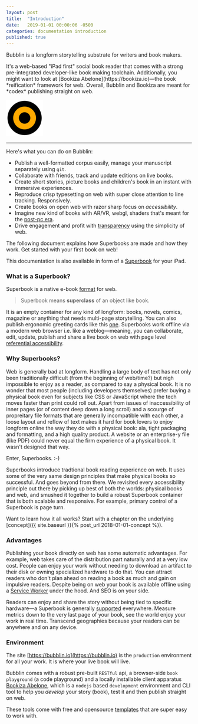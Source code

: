 ```yaml
---
layout: post
title:  "Introduction"
date:   2019-01-01 00:00:06 -0500
categories: documentation introduction
published: true
---
```


Bubblin is a longform storytelling substrate for writers and book makers. 


<div class="flex">
	<div class="two-third">
		<p>It's a web-based "iPad first" social book reader that comes with a strong pre-integrated developer-like book making toolchain. Additionally, you might want to look at [Bookiza Abelone](https://bookiza.io)—the book *reification* framework for web. Overall, Bubblin and Bookiza are meant for *codex* publishing straight on web. </p>
	</div>
	<div class="one-third flex">
		<a class="right" href="https://bubblin.io"><img src="https://raw.githubusercontent.com/marvindanig/assets/master/bubblin.png" width="100px" /></a>
	</div>

</div>


---

Here's what you can do on Bubblin:

- Publish a well-formatted corpus easily, manage your manuscript separately using `git`. 
- Collaborate with friends, track and update editions on live books. 
- Create short stories, picture books and children's book in an instant with immersive experiences. 
- Reproduce crisp typesetting on web with super close attention to line tracking. Responsively. 
- Create books on open web with razor sharp focus on *accessibility*. 
- Imagine new kind of books with AR/VR, webgl, shaders that's meant for the 
<a rel="nofollow" href="https://en.wikipedia.org/wiki/Post-PC_era">post-pc era</a>. 
- Drive engagement and profit with [transparency](https://bubblin.io/pricing) using the simplicity of web.

The following document explains how Superbooks are made and how they work. Get started with your first book on web!


This documentation is also available in form of a [Superbook](https://bubblin.io/book/official-handbook-by-marvin-danig/1) for your iPad.

### What is a Superbook?

Superbook is a native e-book [format](https://bubblin.io/docs/superbook) for web.

> Superbook means **superclass** of an object like book.

It is an empty container for any kind of longform: books, novels, comics, magazine or anything that needs multi-page storytelling. You can also publish ergonomic greeting cards like this [one](https://bubblin.io/book/i-love-you-by-marvin-danig/1). Superbooks work offline via a modern web browser i.e. like a weblog—meaning, you can collaborate, edit, update, publish and share a live book on web with page level [referential accessibility](https://bubblin.io/blog/referential-accessibility).

### Why Superbooks?

Web is generally bad at longform. Handling a large body of text has not only been traditionally difficult (from the beginning of web/time?) but nigh impossible to enjoy as a reader, as compared to say a physical book. It is no wonder that most people (including developers themselves) prefer buying a physical book even for subjects like CSS or JavaScript where the tech moves faster than print could roll out. Apart from issues of inaccessibility of inner pages (or of content deep down a long scroll) and a scourge of propreitary file formats that are generally incompatible with each other, a loose layout and reflow of text makes it hard for book lovers to enjoy longform online the way they do with a physical book: ala, tight packaging and formatting, and a high quality product. A website or an enterprise-y file (like PDF) could never equal the firm experience of a physical book. It wasn't designed that way.

Enter, Superbooks. :-)

Superbooks introduce tradtional book reading experience on web. It uses some of the very same design principles that make physical books so successful. And goes beyond from there. We revisited every accessibility principle out there by picking up best of both the worlds: physical books and web, and smushed it together to build a robust Superbook container that is both scalable and responsive. For example, primary control of a Superbook is page turn.

Want to learn how it all works? Start with a chapter on the underlying [concept]({{ site.baseurl }}{% post_url 2018-01-01-concept %}).

### Advantages 
Publishing your book directly on web has some automatic advantages. For example, web takes care of the distribution part naturally and at a very low cost. People can enjoy your work without needing to download an artifact to their disk or owning specialized hardware to do that. You can attract readers who don't plan ahead on reading a book as much and gain on impulsive readers. Despite being on web your book is available offline using a [Service Worker](https://developer.mozilla.org/en-US/docs/Web/API/Service_Worker_API) under the hood. And SEO is on your side. 

Readers can enjoy and share the story without being tied to specific hardware—a Superbook is generally [supported](https://bubblin.io/support) everywhere. Measure metrics down to the very last page of your book, see the world enjoy your work in real time. Transcend geographies because your readers can be anywhere and on any device.


### Environment
The site [https://bubblin.io](https://bubblin.io) is the `production` environment for all your work. It is where your live book will live.

Bubblin comes with a robust pre-built `RESTful` api, a browser-side `book playground` (a code playground) and a locally installable client apparatus [Bookiza Abelone](http://bookiza.io), which is a `nodejs` based `development` environment and CLI tool to help  you _develop_ your story (book), test it and then publish straight on web.

These tools come with free and opensource [templates](https://github.com/bookiza/templates) that are super easy to work with.
